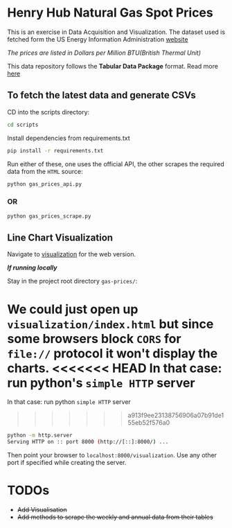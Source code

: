# Henry Hub Natural Gas Spot Prices

This is an exercise in Data Acquisition and Visualization. The dataset used is fetched form the US Energy Information Administration [website](https://www.eia.gov/dnav/ng/hist/rngwhhdD.htm)

*The prices are listed in Dollars per Million BTU(British Thermal Unit)*

This data repository follows the **Tabular Data Package** format. Read more [here](https://datahub.io/docs/data-packages/tabular)


## To fetch the latest data and generate CSVs

CD into the scripts directory:
```bash
cd scripts
```

Install dependencies from requirements.txt
```bash
pip install -r requirements.txt 
```

Run either of these, one uses the official API, the other scrapes the required data from the `HTML` source:
```bash
python gas_prices_api.py
```
### OR
```bash
python gas_prices_scrape.py
```

## Line Chart Visualization

Navigate to [visualization](visualization/) for the web version.

***If running locally***

Stay in the project root directory `gas-prices/`:

We could just open up `visualization/index.html` but since some browsers block `CORS` for `file://` protocol it won't display the charts.
<<<<<<< HEAD
In that case: run python's `simple HTTP` server
=======
In that case: run python `simple HTTP` server
>>>>>>> a913f9ee23138756906a07b91de155eb52f576a0
```bash
python -m http.server
Serving HTTP on :: port 8000 (http://[::]:8000/) ...
```
Then point your browser to `localhost:8000/visualization`. Use any other port if specified while creating the server.

# TODOs

- ~~Add Visualisation~~
- ~~Add methods to scrape the weekly and annual data from their tables~~